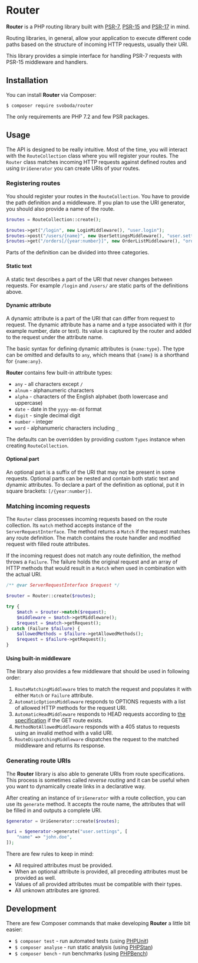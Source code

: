 # Router

**Router** is a PHP routing library built with [PSR-7](https://www.php-fig.org/psr/psr-7/), [PSR-15](https://www.php-fig.org/psr/psr-15/) and [PSR-17](https://www.php-fig.org/psr/psr-17/) in mind.

Routing libraries, in general, allow your application to execute different code paths based on the structure of incoming HTTP requests, usually their URI.

This library provides a simple interface for handling PSR-7 requests with PSR-15 middleware and handlers.

## Installation

You can install **Router** via Composer:

```
$ composer require svoboda/router
```

The only requirements are PHP 7.2 and few PSR packages.

## Usage

The API is designed to be really intuitive.
Most of the time, you will interact with the `RouteCollection` class where you will register your routes.
The `Router` class matches incoming HTTP requests against defined routes and using `UriGenerator` you can create URIs of your routes.

### Registering routes

You should register your routes in the `RouteCollection`.
You have to provide the path definition and a middleware.
If you plan to use the URI generator, you should also provide a name of the route.

```php
$routes = RouteCollection::create();

$routes->get("/login", new LoginMiddleware(), "user.login");
$routes->post("/users/{name}", new UserSettingsMiddleware(), "user.settings");
$routes->get("/orders[/{year:number}]", new OrderListMiddleware(), "order.list");
```

Parts of the definition can be divided into three categories.

#### Static text

A static text describes a part of the URI that never changes between requests.
For example `/login` and `/users/` are static parts of the definitions above.

#### Dynamic attribute

A dynamic attribute is a part of the URI that can differ from request to request.
The dynamic attribute has a name and a type associated with it (for example number, date or text).
Its value is captured by the router and added to the request under the attribute name.

The basic syntax for defining dynamic attributes is `{name:type}`.
The type can be omitted and defaults to `any`, which means that `{name}` is a shorthand for `{name:any}`.

**Router** contains few built-in attribute types:

* `any` - all characters except `/`
* `alnum` - alphanumeric characters
* `alpha` - characters of the English alphabet (both lowercase and uppercase)
* `date` - date in the `yyyy-mm-dd` format
* `digit` - single decimal digit
* `number` - integer
* `word` - alphanumeric characters including `_`

The defaults can be overridden by providing custom `Types` instance when creating `RouteCollection`.

#### Optional part

An optional part is a suffix of the URI that may not be present in some requests.
Optional parts can be nested and contain both static text and dynamic attributes.
To declare a part of the definition as optional, put it in square brackets: `[/{year:number}]`.

### Matching incoming requests

The `Router` class processes incoming requests based on the route collection.
Its `match` method accepts instance of the `ServerRequestInterface`.
The method returns a `Match` if the request matches any route definition.
The match contains the route handler and modified request with filled route attributes.

If the incoming request does not match any route definition, the method throws a `Failure`.
The failure holds the original request and an array of HTTP methods that would result in a `Match` when used in combination with the actual URI.

```php
/** @var ServerRequestInterface $request */

$router = Router::create($routes);

try {
    $match = $router->match($request);
    $middleware = $match->getMiddleware();
    $request = $match->getRequest();
} catch (Failure $failure) {
    $allowedMethods = $failure->getAllowedMethods();
    $request = $failure->getRequest();
}
```

#### Using built-in middleware

The library also provides a few middleware that should be used in following order:

1. `RouteMatchingMiddleware` tries to match the request and populates it with either `Match` or `Failure` attribute.
2. `AutomaticOptionsMiddleware` responds to OPTIONS requests with a list of allowed HTTP methods for the request URI.
3. `AutomaticHeadMiddleware` responds to HEAD requests according to [the specification](https://developer.mozilla.org/en-US/docs/Web/HTTP/Methods/HEAD) if the GET route exists.
4. `MethodNotAllowedMiddleware` responds with a 405 status to requests using an invalid method with a valid URI.
5. `RouteDispatchingMiddleware` dispatches the request to the matched middleware and returns its response. 

### Generating route URIs

The **Router** library is also able to generate URIs from route specifications.
This process is sometimes called *reverse routing* and it can be  useful when you want to dynamically create links in a declarative way.

After creating an instance of `UriGenerator` with a route collection, you can use its `generate` method.
It accepts the route name, the attributes that will be filled in and outputs a complete URI.

```php
$generator = UriGenerator::create($routes);

$uri = $generator->generate("user.settings", [
    "name" => "john.doe",
]);
```

There are few rules to keep in mind:

* All required attributes must be provided.
* When an optional attribute is provided, all preceding attributes must be provided as well.
* Values of all provided attributes must be compatible with their types.
* All unknown attributes are ignored.

## Development

There are few Composer commands that make developing **Router** a little bit easier:

* `$ composer test` - run automated tests (using [PHPUnit](https://github.com/sebastianbergmann/phpunit))
* `$ composer analyse` - run static analysis (using [PHPStan](https://github.com/phpstan/phpstan))
* `$ composer bench` - run benchmarks (using [PHPBench](https://github.com/phpbench/phpbench))
